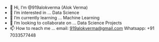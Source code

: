 - 👋 Hi, I’m @919alokverma (Alok Verma)
- 👀 I’m interested in ... Data Science
- 🌱 I’m currently learning ... Machine Learning
- 💞️ I’m looking to collaborate on ... Data Science Projects
- 📫 How to reach me ... email: 919alokverma@gmail.com  Whatsapp: +91 7033577448

<!---
919alokverma/919alokverma is a ✨ special ✨ repository because its `README.md` (this file) appears on your GitHub profile.
You can click the Preview link to take a look at your changes.
--->
